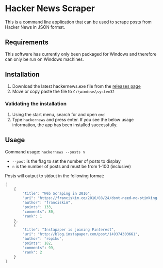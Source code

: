 # Hacker News Scraper
This is a command line application that can be used to scrape posts from Hacker News in JSON format.

## Requirements
This software has currently only been packaged for Windows and therefore can only be run on Windows machines.

## Installation
1. Download the latest hackernews.exe file from the [releases page](https://github.com/tamj0rd2/hacker-news-scraper/releases)
1. Move or copy paste the file to `C:\windows\system32`

### Validating the installation
1. Using the start menu, search for and open `cmd`
1. Type `hackernews` and press enter. If you see the below usage information, the app has been installed successfully.

## Usage
Command usage: `hackernews --posts n`
- `--post` is the flag to set the number of posts to display
-  `n` is the number of posts and must be from 1-100 (inclusive)

Posts will output to stdout in the following format:

```javascript
[
    {
        "title": "Web Scraping in 2016",
        "uri": "https://franciskim.co/2016/08/24/dont-need-no-stinking-api-web-scraping-2016-beyond/",
        "author": "franciskim",
        "points": 133,
        "comments": 80,
        "rank": 1
    },
    {
        "title": "Instapaper is joining Pinterest",
        "uri": "http://blog.instapaper.com/post/149374303661",
        "author": "ropiku",
        "points": 182,
        "comments": 99,
        "rank": 2
    }
]
```
